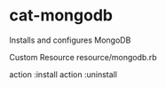 # cat-mongodb

Installs and configures MongoDB

Custom Resource
resource/mongodb.rb

action :install
action :uninstall
